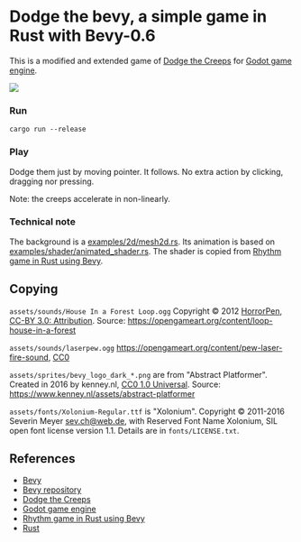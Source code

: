 # Dodge the bevy, a simple game in Rust with Bevy-0.6

This is a modified and extended game of [Dodge the Creeps](https://github.com/godotengine/godot-demo-projects/tree/master/2d/dodge_the_creeps) for [Godot game engine](https://godotengine.org).

![](https://user-images.githubusercontent.com/997855/148645225-a2403eee-200b-44c8-9787-8b4588131a98.gif)

### Run

```
cargo run --release
```

### Play

Dodge them just by moving pointer. It follows. No extra action by clicking, dragging nor pressing.

Note: the creeps accelerate in non-linearly.

### Technical note

The background is a [examples/2d/mesh2d.rs](https://github.com/bevyengine/bevy/blob/v0.6.0/examples/2d/mesh2d.rs).
Its animation is based on [examples/shader/animated_shader.rs](https://github.com/bevyengine/bevy/blob/v0.6.0/examples/shader/animate_shader.rs). The shader is copied from [Rhythm game in Rust using Bevy](https://caballerocoll.com/blog/bevy-rhythm-game/).

## Copying

`assets/sounds/House In a Forest Loop.ogg` Copyright &copy; 2012 [HorrorPen](https://opengameart.org/users/horrorpen), [CC-BY 3.0: Attribution](http://creativecommons.org/licenses/by/3.0/). Source: https://opengameart.org/content/loop-house-in-a-forest

`assets/sounds/laserpew.ogg` https://opengameart.org/content/pew-laser-fire-sound, [CC0](http://creativecommons.org/publicdomain/zero/1.0/)

`assets/sprites/bevy_logo_dark_*.png` are from "Abstract Platformer". Created in 2016 by kenney.nl, [CC0 1.0 Universal](http://creativecommons.org/publicdomain/zero/1.0/). Source: https://www.kenney.nl/assets/abstract-platformer

`assets/fonts/Xolonium-Regular.ttf` is "Xolonium". Copyright &copy; 2011-2016 Severin Meyer <sev.ch@web.de>, with Reserved Font Name Xolonium, SIL open font license version 1.1. Details are in `fonts/LICENSE.txt`.

## References

- [Bevy](https://bevyengine.org/)
- [Bevy repository](https://github.com/bevyengine/bevy)
- [Dodge the Creeps](https://github.com/godotengine/godot-demo-projects/tree/master/2d/dodge_the_creeps)
- [Godot game engine](https://godotengine.org/)
- [Rhythm game in Rust using Bevy](https://caballerocoll.com/blog/bevy-rhythm-game/)
- [Rust](https://www.rust-lang.org/)
